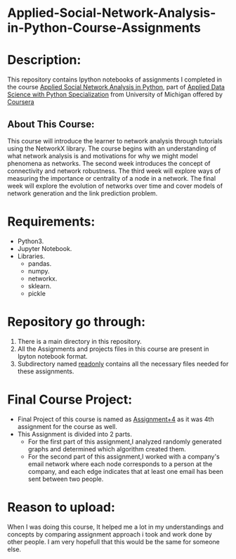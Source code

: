 # Applied-Social-Network-Analysis-in-Python-Course-Assignments
# Description:
This repository contains Ipython notebooks of assignments I completed in the course [Applied Social Network Analysis in Python](https://www.coursera.org/learn/python-social-network-analysis?specialization=data-science-python),
part of [Applied Data Science with Python Specialization](https://www.coursera.org/specializations/data-science-python) from University of Michigan offered by [Coursera](https://www.coursera.org/)
## About This Course:
This course will introduce the learner to network analysis through tutorials using the NetworkX library. The course begins with an understanding of what network analysis is and motivations for why we might model phenomena as networks. The second week introduces the concept of connectivity and network robustness. The third week will explore ways of measuring the importance or centrality of a node in a network. The final week will explore the evolution of networks over time and cover models of network generation and the link prediction problem.
# Requirements:
- Python3.
- Jupyter Notebook.
- Libraries.
  - pandas.
  - numpy.
  - networkx.
  - sklearn.
  - pickle

# Repository go through:
1. There is a main directory in this repository.
2. All the Assignments and projects files in this course are present in Ipyton notebook format.
3. Subdirectory named [readonly](https://github.com/ahmadabdullah407/Applied-Social-Network-Analysis-in-Python-Course-Assignments/tree/main/readonly) contains all the necessary files needed for these assignments.
# Final Course Project:
- Final Project of this course is named as [Assignment+4](https://github.com/ahmadabdullah407/Applied-Social-Network-Analysis-in-Python-Course-Assignments/blob/main/Assignment%2B4.ipynb) as it was 4th assignment for the course as well.
- This Assignment is divided into 2 parts.
  - For the first part of this assignment,I analyzed randomly generated graphs and determined which algorithm created them.
  - For the second part of this assignment,I worked with a company's email network where each node corresponds to a person at the company, and each edge indicates that at least one email has been sent between two people.
# Reason to upload:
When I was doing this course, It helped me a lot in my understandings and concepts by comparing assignment approach i took and work done by other people. I am very hopefull that this would be the same for someone else.
